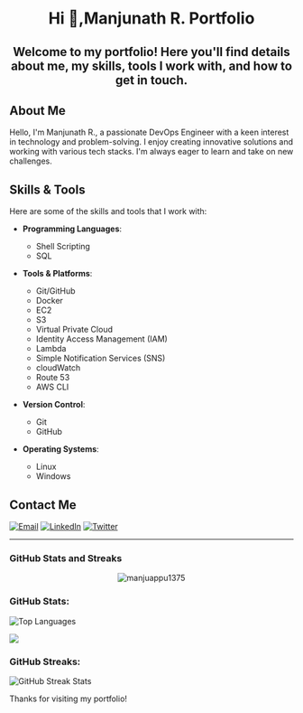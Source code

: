 <h1 align="center"> Hi 👋,Manjunath R. Portfolio </h1>

<h2 align="center"> Welcome to my portfolio! Here you'll find details about me, my skills, tools I work with, and how to get in touch. </h2>

## About Me
Hello, I'm Manjunath R., a passionate DevOps Engineer with a keen interest in technology and problem-solving. I enjoy creating innovative solutions and working with various tech stacks. I'm always eager to learn and take on new challenges.

## Skills & Tools
Here are some of the skills and tools that I work with:

- **Programming Languages**: 
  - Shell Scripting
  - SQL
  
- **Tools & Platforms**:
  - Git/GitHub
  - Docker
  - EC2
  - S3
  - Virtual Private Cloud
  - Identity Access Management (IAM)
  - Lambda
  - Simple Notification Services (SNS)
  - cloudWatch
  - Route 53
  -  AWS CLI 
    
- **Version Control**:
  - Git
  - GitHub
- **Operating Systems**:
  - Linux 
  - Windows

## Contact Me

<a href="mailto:manjuappu1375@gmail.com"><img src="https://img.icons8.com/ios-glyphs/30/000000/new-post.png" alt="Email" /></a>  <a href="https://www.linkedin.com/in/tejas-s-88302928b"><img src="https://img.icons8.com/color/30/000000/linkedin.png" alt="LinkedIn" /></a> <a href="https://twitter.com/YourHandle"><img src="https://img.icons8.com/color/30/000000/twitter.png" alt="Twitter" /></a>

---

### **GitHub Stats and Streaks**

<p align="center"> <img src="https://komarev.com/ghpvc/?username=Tejaskumar01&label=Profile%20views&color=0e75b6&style=flat" alt="manjuappu1375" /> </p>

<h3 align="left">GitHub Stats:</h3>

<p>
  <img align="center" src="https://github-readme-stats.vercel.app/api/top-langs?username=manjuappu1375&show_icons=true&locale=en&layout=compact&theme=dark" alt="Top Languages" />
</p>
<p>
<img align ="center" src="https://github-readme-stats.vercel.app/api?username=manjuappu1375&show_icons=true&count_private=true&hide_title=true&theme=dark" />
</p>

<h3 align="left">GitHub Streaks:</h3>

<p>
  <img align="center" src="https://github-readme-streak-stats.herokuapp.com/?user=manjuappu1375&theme=dark" alt="GitHub Streak Stats" />
</p>



Thanks for visiting my portfolio!


<!---
manjuappu1375/manjuappu1375 is a ✨ special ✨ repository because its `README.md` (this file) appears on your GitHub profile.
You can click the Preview link to take a look at your changes.
--->
